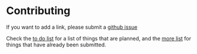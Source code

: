 # Contributing

If you want to add a link, please submit a [github issue](https://github.com/FileFormatInfo/awesome-emoji/issues/new)

Check the [to do list](TODO.md) for a list of things that are planned, and the [more list](more.md)
for things that have already been submitted.
